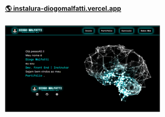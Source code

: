 <h2>
	<a href="https://instalura-diogomalfatti.vercel.app/">🌎 instalura-diogomalfatti.vercel.app </a>
</h2> 

<br />

<img src="https://raw.githubusercontent.com/DiogoMalfatti/DiogoMalfatti/main/imagens/homePortifolio1366x75.png"/>
